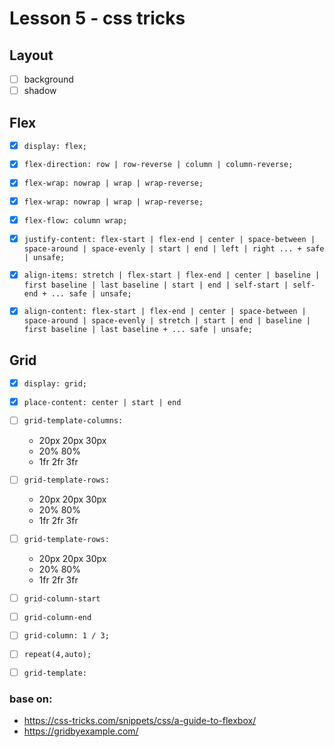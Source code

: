 # Lesson 5 - css tricks

## Layout
- [ ] background
- [ ] shadow

## Flex
- [x] `display: flex;`
- [x] `flex-direction: row | row-reverse | column | column-reverse;`
- [x] `flex-wrap: nowrap | wrap | wrap-reverse;`
- [x] `flex-wrap: nowrap | wrap | wrap-reverse;`
- [X] `flex-flow: column wrap;`
- [X] `justify-content: flex-start | flex-end | center | space-between | space-around | space-evenly | start | end | left | right ... + safe | unsafe;`
- [x] `align-items: stretch | flex-start | flex-end | center | baseline | first baseline | last baseline | start | end | self-start | self-end + ... safe | unsafe;`
- [x] `align-content: flex-start | flex-end | center | space-between | space-around | space-evenly | stretch | start | end | baseline | first baseline | last baseline + ... safe | unsafe;`


## Grid
- [X] `display: grid;`
- [X] `place-content: center | start | end`
- [ ] `grid-template-columns:`
    - 20px 20px 30px
    - 20% 80%
    - 1fr 2fr 3fr
- [ ] `grid-template-rows:`
    - 20px 20px 30px
    - 20% 80%
    - 1fr 2fr 3fr
- [ ] `grid-template-rows:`
  - 20px 20px 30px
  - 20% 80%
  - 1fr 2fr 3fr
- [ ] `grid-column-start`
- [ ] `grid-column-end`
- [ ] `grid-column: 1 / 3;`
- [ ] `repeat(4,auto);`
- [ ] `grid-template:`




### base on:
- https://css-tricks.com/snippets/css/a-guide-to-flexbox/
- https://gridbyexample.com/

